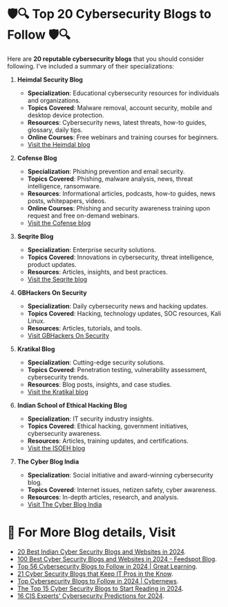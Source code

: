 # 🛡️🔍 Top 20 Cybersecurity Blogs to Follow 🛡️🔍

Here are **20 reputable cybersecurity blogs** that you should consider following. I've included a summary of their specializations:

1. **Heimdal Security Blog**
   - **Specialization**: Educational cybersecurity resources for individuals and organizations.
   - **Topics Covered**: Malware removal, account security, mobile and desktop device protection.
   - **Resources**: Cybersecurity news, latest threats, how-to guides, glossary, daily tips.
   - **Online Courses**: Free webinars and training courses for beginners.
   - [Visit the Heimdal blog](https://heimdalsecurity.com/blog)

2. **Cofense Blog**
   - **Specialization**: Phishing prevention and email security.
   - **Topics Covered**: Phishing, malware analysis, news, threat intelligence, ransomware.
   - **Resources**: Informational articles, podcasts, how-to guides, news posts, whitepapers, videos.
   - **Online Courses**: Phishing and security awareness training upon request and free on-demand webinars.
   - [Visit the Cofense blog](https://cofense.com/blog)

3. **Seqrite Blog**
   - **Specialization**: Enterprise security solutions.
   - **Topics Covered**: Innovations in cybersecurity, threat intelligence, product updates.
   - **Resources**: Articles, insights, and best practices.
   - [Visit the Seqrite blog](https://www.seqrite.com/blog)

4. **GBHackers On Security**
   - **Specialization**: Daily cybersecurity news and hacking updates.
   - **Topics Covered**: Hacking, technology updates, SOC resources, Kali Linux.
   - **Resources**: Articles, tutorials, and tools.
   - [Visit GBHackers On Security](https://www.gbhackers.com)

5. **Kratikal Blog**
   - **Specialization**: Cutting-edge security solutions.
   - **Topics Covered**: Penetration testing, vulnerability assessment, cybersecurity trends.
   - **Resources**: Blog posts, insights, and case studies.
   - [Visit the Kratikal blog](https://www.kratikal.com/blog)

6. **Indian School of Ethical Hacking Blog**
   - **Specialization**: IT security industry insights.
   - **Topics Covered**: Ethical hacking, government initiatives, cybersecurity awareness.
   - **Resources**: Articles, training updates, and certifications.
   - [Visit the ISOEH blog](https://www.isoeh.com/exclusive-blog.html)

7. **The Cyber Blog India**
   - **Specialization**: Social initiative and award-winning cybersecurity blog.
   - **Topics Covered**: Internet issues, netizen safety, cyber awareness.
   - **Resources**: In-depth articles, research, and analysis.
   - [Visit The Cyber Blog India](https://www.cyberblogindia.in/)

# 🧧 For More Blog details, Visit

- [20 Best Indian Cyber Security Blogs and Websites in 2024](https://blog.feedspot.in/indian_cyber_security_blogs/).
- [100 Best Cyber Security Blogs and Websites in 2024 - Feedspot Blog](https://tech.feedspot.com/cyber_security_blogs/).
- [Top 56 Cybersecurity Blogs to Follow in 2024 | Great Learning](https://www.mygreatlearning.com/blog/top-blogs-to-follow-to-learn-cybersecurity/).
- [21 Cyber Security Blogs that Keep IT Pros in the Know](https://www.rasmussen.edu/degrees/technology/blog/top-cyber-security-blogs/).
- [Top Cybersecurity Blogs to Follow in 2024 | Cybernews](https://cybernews.com/resources/top-cybersecurity-blogs/).
- [The Top 15 Cyber Security Blogs to Start Reading in 2024](https://www.stationx.net/cyber-security-blogs/).
- [16 CIS Experts' Cybersecurity Predictions for 2024](https://www.cisecurity.org/insights/blog/16-cis-experts-cybersecurity-predictions-for-2024).
